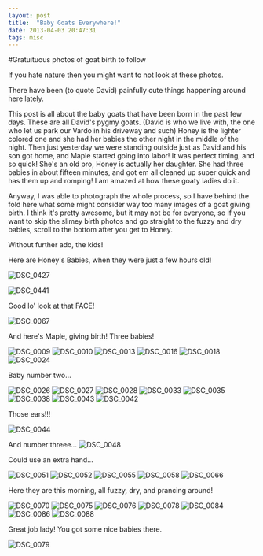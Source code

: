 ```yaml
---
layout: post
title:  "Baby Goats Everywhere!"
date: 2013-04-03 20:47:31
tags: misc
---
```

#Gratuituous photos of goat birth to follow

If you hate nature then you might want to not look at these photos.

There have been (to quote David) painfully cute things happening around here lately.

This post is all about the baby goats that have been born in the past few days. These are all David's pygmy goats. (David is who we live with, the one who let us park our Vardo in his driveway and such) Honey is the lighter colored one and she had her babies the other night in the middle of the night. Then just yesterday we were standing outside just as David and his son got home, and Maple started going into labor! It was perfect timing, and so quick! She's an old pro, Honey is actually her daughter. She had three babies in about fifteen minutes, and got em all cleaned up super quick and has them up and romping! I am amazed at how these goaty ladies do it.

Anyway, I was able to photograph the whole process, so I have behind the fold here what some might consider way too many images of a goat giving birth. I think it's pretty awesome, but it may not be for everyone, so if you want to skip the slimey birth photos and go straight to the fuzzy and dry babies, scroll to the bottom after you get to Honey.

Without further ado, the kids!

Here are Honey's Babies, when they were just a few hours old!

![DSC_0427](/uploads/2013/04/DSC_0427.jpg)

![DSC_0441](/uploads/2013/04/DSC_0441.jpg)

Good lo' look at that FACE!

![DSC_0067](/uploads/2013/04/DSC_0067.jpg)

And here's Maple, giving birth! Three babies!

![DSC_0009](/uploads/2013/04/DSC_0009.jpg)
![DSC_0010](/uploads/2013/04/DSC_0010.jpg)
![DSC_0013](/uploads/2013/04/DSC_0013.jpg)
![DSC_0016](/uploads/2013/04/DSC_0016.jpg)
![DSC_0018](/uploads/2013/04/DSC_0018.jpg)
![DSC_0024](/uploads/2013/04/DSC_0024.jpg)

Baby number two...

![DSC_0026](/uploads/2013/04/DSC_0026.jpg)
![DSC_0027](/uploads/2013/04/DSC_0027.jpg)
![DSC_0028](/uploads/2013/04/DSC_0028.jpg)
![DSC_0033](/uploads/2013/04/DSC_0033.jpg)
![DSC_0035](/uploads/2013/04/DSC_0035.jpg)
![DSC_0038](/uploads/2013/04/DSC_0038.jpg)
![DSC_0043](/uploads/2013/04/DSC_0043.jpg)
![DSC_0042](/uploads/2013/04/DSC_0042.jpg)

Those ears!!!

![DSC_0044](/uploads/2013/04/DSC_0044.jpg)

And number threee...
![DSC_0048](/uploads/2013/04/DSC_0048.jpg)

Could use an extra hand...

![DSC_0051](/uploads/2013/04/DSC_0051.jpg)
![DSC_0052](/uploads/2013/04/DSC_0052.jpg)
![DSC_0055](/uploads/2013/04/DSC_0055.jpg)
![DSC_0058](/uploads/2013/04/DSC_0058.jpg)
![DSC_0066](/uploads/2013/04/DSC_0066.jpg)

Here they are this morning, all fuzzy, dry, and prancing around!

![DSC_0070](/uploads/2013/04/DSC_0070.jpg)
![DSC_0075](/uploads/2013/04/DSC_0075.jpg)
![DSC_0076](/uploads/2013/04/DSC_0076.jpg)
![DSC_0078](/uploads/2013/04/DSC_0078.jpg)
![DSC_0084](/uploads/2013/04/DSC_0084.jpg)
![DSC_0086](/uploads/2013/04/DSC_0086.jpg)
![DSC_0088](/uploads/2013/04/DSC_0088.jpg)  

Great job lady! You got some nice babies there.

![DSC_0079](/uploads/2013/04/DSC_0079.jpg)
